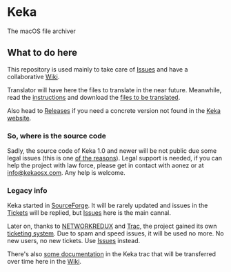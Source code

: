 # Keka
The macOS file archiver

## What to do here

This repository is used mainly to take care of [Issues](https://github.com/aonez/Keka/issues) and have a collaborative [Wiki](https://github.com/aonez/Keka/wiki).

Translator will have here the files to translate in the near future. Meanwhile, read the [instructions](http://www.kekaosx.com/forum/viewtopic.php?f=1&t=5) and download the [files to be translated](http://sourceforge.net/projects/keka/files/Keka%20Translator.7z/download).


Also head to [Releases](https://github.com/aonez/Keka/releases) if you need a concrete version not found in the [Keka website](http://www.kekaosx.com).

### So, where is the source code
Sadly, the source code of Keka 1.0 and newer will be not public due some legal issues (this is one [of the reasons](http://trac.kekaosx.com/ticket/14)). Legal support is needed, if you can help the project with law force, please get in contact with aonez or at info@kekaosx.com. Any help is welcome.

### Legacy info
Keka started in [SourceForge](http://sourceforge.net/projects/keka). It will be rarely updated and issues in the [Tickets](https://sourceforge.net/p/keka/_list/tickets) will be replied, but [Issues](https://github.com/aonez/Keka/issues) here is the main cannal.

Later on, thanks to [NETWORKREDUX](https://networkredux.com) and [Trac](https://trac.edgewall.org), the project gained its own [ticketing system](http://trac.kekaosx.com). Due to spam and speed issues, it will be used no more. No new users, no new tickets. Use [Issues](https://github.com/aonez/Keka/issues) instead.

There's also [some documentation](http://trac.kekaosx.com/wiki/Doc) in the Keka trac that will be transferred over time here in the [Wiki](https://github.com/aonez/Keka/wiki).
